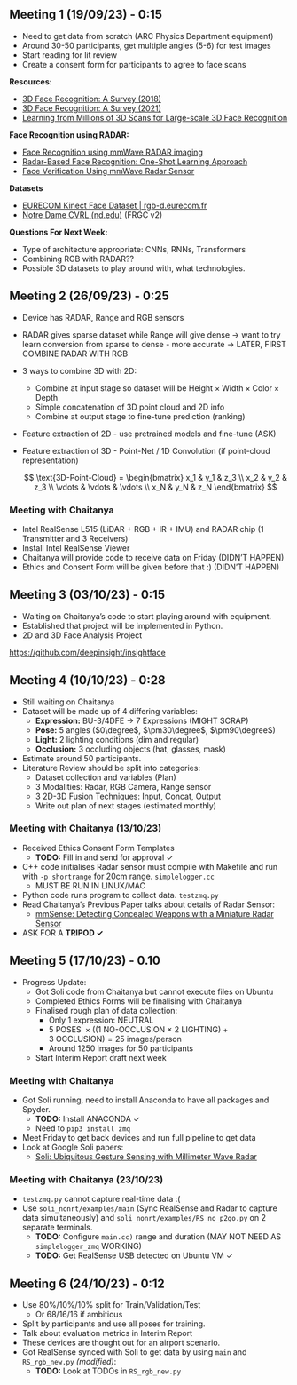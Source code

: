 ## Meeting 1 (19/09/23) - 0:15

- Need to get data from scratch (ARC Physics Department equipment)
- Around 30-50 participants, get multiple angles (5-6) for test images
- Start reading for lit review
- Create a consent form for participants to agree to face scans

**Resources:**

- [3D Face Recognition: A Survey (2018)](https://hcis-journal.springeropen.com/articles/10.1186/s13673-018-0157-2)
- [3D Face Recognition: A Survey (2021)](https://arxiv.org/pdf/2108.11082.pdf)
- [Learning from Millions of 3D Scans for Large-scale 3D Face Recognition](https://arxiv.org/pdf/1711.05942.pdf)

**Face Recognition using RADAR:**

- [Face Recognition using mmWave RADAR imaging](https://ieeexplore.ieee.org/abstract/document/9701018/metrics#metrics)
- [Radar-Based Face Recognition: One-Shot Learning Approach](https://ieeexplore.ieee.org/abstract/document/9250469)
- [Face Verification Using mmWave Radar Sensor](https://www.semanticscholar.org/paper/Face-Verification-Using-mmWave-Radar-Sensor-Hof-Sanderovich/3ec5a616cc71d4a6a71aabd2c0b5a609b7d0eaea)

**Datasets**

- [EURECOM Kinect Face Dataset | rgb-d.eurecom.fr](http://rgb-d.eurecom.fr/)
- [Notre Dame CVRL (nd.edu)](https://cvrl.nd.edu/projects/data/#face-recognition-grand-challenge-frgc-v20-data-collection) (FRGC v2)

************************************************Questions For Next Week:************************************************

- Type of architecture appropriate: CNNs, RNNs, Transformers
- Combining RGB with RADAR??
- Possible 3D datasets to play around with, what technologies.

## Meeting 2 (26/09/23) - 0:25

- Device has RADAR, Range and RGB sensors
- RADAR gives sparse dataset while Range will give dense → want to try learn conversion from sparse to dense - more accurate → LATER, FIRST COMBINE RADAR WITH RGB
- 3 ways to combine 3D with 2D:
    - Combine at input stage so dataset will be $\text{Height} \times \text{Width} \times \text{Color} \times \text{Depth}$
    - Simple concatenation of 3D point cloud and 2D info
    - Combine at output stage to fine-tune prediction (ranking)
- Feature extraction of 2D - use pretrained models and fine-tune (ASK)
- Feature extraction of 3D - Point-Net / 1D Convolution (if point-cloud representation)
    
    $$
    \text{3D-Point-Cloud} = \begin{bmatrix}
    x_1 & y_1 & z_3 \\
    x_2 & y_2 & z_3 \\
    \vdots & \vdots & \vdots \\
    x_N & y_N & z_N
    \end{bmatrix}
    $$
    

### Meeting with Chaitanya

- Intel RealSense L515 (LiDAR + RGB + IR + IMU) and RADAR chip (1 Transmitter and 3 Receivers)
- Install Intel RealSense Viewer
- Chaitanya will provide code to receive data on Friday (DIDN’T HAPPEN)
- Ethics and Consent Form will be given before that :) (DIDN’T HAPPEN)

## Meeting 3 (03/10/23) - 0:15

- Waiting on Chaitanya’s code to start playing around with equipment.
- Established that project will be implemented in Python.
- 2D and 3D Face Analysis Project

https://github.com/deepinsight/insightface

## Meeting 4 (10/10/23) - 0:28

- Still waiting on Chaitanya
- Dataset will be made up of 4 differing variables:
    - **Expression:** BU-3/4DFE → 7 Expressions (MIGHT SCRAP)
    - **Pose:** 5 angles ($0\degree$, $\pm30\degree$, $\pm90\degree$)
    - **Light:** 2 lighting conditions (dim and regular)
    - **Occlusion:** 3 occluding objects (hat, glasses, mask)
- Estimate around 50 participants.
- Literature Review should be split into categories:
    - Dataset collection and variables (Plan)
    - 3 Modalities: Radar, RGB Camera, Range sensor
    - 3 2D-3D Fusion Techniques: Input, Concat, Output
    - Write out plan of next stages (estimated monthly)

### Meeting with Chaitanya (13/10/23)

- Received Ethics Consent Form Templates
    - **TODO:** Fill in and send for approval $\checkmark$
- C++ code initialises Radar sensor must compile with Makefile and run with `-p shortrange` for 20cm range. `simplelogger.cc`
    - MUST BE RUN IN LINUX/MAC
- Python code runs program to collect data. `testzmq.py`
- Read Chaitanya’s Previous Paper talks about details of Radar Sensor:
    - [mmSense: Detecting Concealed Weapons with a Miniature Radar Sensor](https://ieeexplore.ieee.org/abstract/document/10095884)
- ASK FOR A **TRIPOD $\checkmark$**

## Meeting 5 (17/10/23) - 0.10

- Progress Update:
    - Got Soli code from Chaitanya but cannot execute files on Ubuntu
    - Completed Ethics Forms will be finalising with Chaitanya
    - Finalised rough plan of data collection:
        - Only 1 expression: NEUTRAL
        - $5 \ \text{POSES} \ \times ((1 \ \text{NO-OCCLUSION}  \ \times \ 2 \ \text{LIGHTING}) + 3 \ \text{OCCLUSION}) = 25 \ \text{images/person}$
        - Around $1250$ images for $50$  participants
    - Start Interim Report draft next week

### Meeting with Chaitanya

- Got Soli running, need to install Anaconda to have all packages and Spyder.
    - **TODO:** Install ANACONDA $\checkmark$
    - Need to `pip3 install zmq`
- Meet Friday to get back devices and run full pipeline to get data
- Look at Google Soli papers:
    - [Soli: Ubiquitous Gesture Sensing with Millimeter Wave Radar](https://dl.acm.org/doi/pdf/10.1145/2897824.2925953)

### Meeting with Chaitanya (23/10/23)

- `testzmq.py` cannot capture real-time data :(
- Use `soli_nonrt/examples/main` (Sync RealSense and Radar to capture data simultaneously) and `soli_nonrt/examples/RS_no_p2go.py` on 2 separate terminals.
    - **TODO:** Configure `main.cc)` range and duration (MAY NOT NEED AS `simplelogger_zmq` WORKING)
    - **TODO:** Get RealSense USB detected on Ubuntu VM $\checkmark$
    

## Meeting 6 (24/10/23) - 0:12

- Use $80\%/10\%/10\%$ split for $\text{Train}/\text{Validation}/\text{Test}$
    - Or $68/16/16$ if ambitious
- Split by participants and use all poses for training.
- Talk about evaluation metrics in Interim Report
- These devices are thought out for an airport scenario.
- Got RealSense synced with Soli to get data by using `main` and `RS_rgb_new.py` *(modified)*:
    - **TODO:** Look at TODOs in `RS_rgb_new.py`